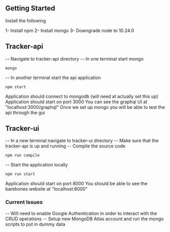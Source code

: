 ## Getting Started

Install the following

1- Install npm
2- Install mongo
3- Downgrade node to 10.24.0

## Tracker-api

-- Navigate to tracker-api directory
-- In one terminal start mongo

```console
mongo
```

-- In another terminal start the api application

```console
npm start
```

Application should connect to mongodb (will need at actually set this up)
Application should start on port 3000
You can see the graphql UI at "localhost:3000/graphql"
Once we set up mongo you will be able to test the api through the gui

## Tracker-ui

-- In a new terminal navigate to tracker-ui directory
-- Make sure that the tracker-api is up and running
-- Compile the source code

```console
npm run compile
```

-- Start the application locally

```console
npm run start
```

Application should start on port 8000
You should be able to see the barebones website at "localhost:8000"

### Current Issues

-- Will need to enable Google Authentication in order to interact with the CRUD operations
-- Setup new MongoDB Atlas account and run the mongo scripts to put in dummy data
